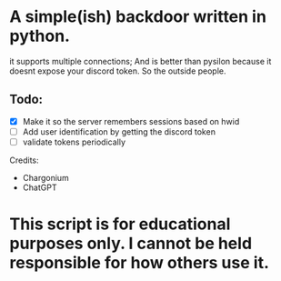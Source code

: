 # A simple(ish) backdoor written in python.
it supports multiple connections; And is better than pysilon because it doesnt expose your discord token. So the outside people.

## Todo:
- [x] Make it so the server remembers sessions based on hwid
- [ ] Add user identification by getting the discord token
- [ ] validate tokens periodically

Credits:
- Chargonium
- ChatGPT

# This script is for educational purposes only. I cannot be held responsible for how others use it.

